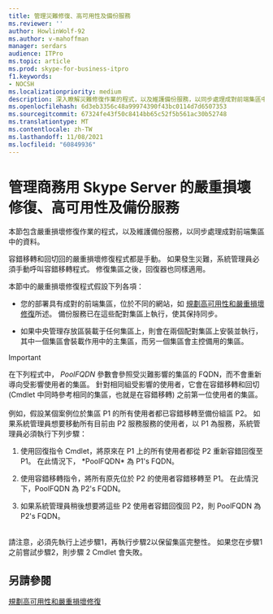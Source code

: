 ```yaml
---
title: 管理災難修復、高可用性及備份服務
ms.reviewer: ''
author: HowlinWolf-92
ms.author: v-mahoffman
manager: serdars
audience: ITPro
ms.topic: article
ms.prod: skype-for-business-itpro
f1.keywords:
- NOCSH
ms.localizationpriority: medium
description: 深入瞭解災難修復作業的程式，以及維護備份服務，以同步處理成對前端集區中的資料。
ms.openlocfilehash: 6d3eb3356c48a99974390f43bc0114d7d6507353
ms.sourcegitcommit: 67324fe43f50c8414bb65c52f5b561ac30b52748
ms.translationtype: MT
ms.contentlocale: zh-TW
ms.lasthandoff: 11/08/2021
ms.locfileid: "60849936"
---
```

# <a name="managing-skype-for-business-server-disaster-recovery-high-availability-and-backup-service"></a>管理商務用 Skype Server 的嚴重損壞修復、高可用性及備份服務

本節包含嚴重損壞修復作業的程式，以及維護備份服務，以同步處理成對前端集區中的資料。

容錯移轉和回切回的嚴重損壞修復程式都是手動。 如果發生災難，系統管理員必須手動呼叫容錯移轉程式。 修復集區之後，回復器也同樣適用。

本節中的嚴重損壞修復程式假設下列各項：

  - 您的部署具有成對的前端集區，位於不同的網站，如 [規劃高可用性和嚴重損壞修復](../../plan-your-deployment/high-availability-and-disaster-recovery/high-availability-and-disaster-recovery.md)所述。 備份服務已在這些配對集區上執行，使其保持同步。

  - 如果中央管理存放區裝載于任何集區上，則會在兩個配對集區上安裝並執行，其中一個集區會裝載作用中的主集區，而另一個集區會主控備用的集區。

> [!IMPORTANT]
> 在下列程式中， *PoolFQDN* 參數會參照受災難影響的集區的 FQDN，而不會重新導向受影響使用者的集區。 針對相同組受影響的使用者，它會在容錯移轉和回切 (Cmdlet 中同時參考相同的集區，也就是在容錯移轉) 之前第一位使用者的集區。<BR><br>例如，假設某個案例位於集區 P1 的所有使用者都已容錯移轉至備份組區 P2。 如果系統管理員想要移動所有目前由 P2 服務服務的使用者，以 P1 為服務，系統管理員必須執行下列步驟： 
> <OL>
> <LI>
> <P>使用回復指令 Cmdlet，將原來在 P1 上的所有使用者都從 P2 重新容錯回復至 P1。 在此情況下， *PoolFQDN* 為 P1's FQDN。</P>
> <LI>
> <P>使用容錯移轉指令，將所有原先位於 P2 的使用者容錯移轉至 P1。 在此情況下，PoolFQDN 為 P2's FQDN。</P>
> <LI>
> <P>如果系統管理員稍後想要將這些 P2 使用者容錯回復回 P2，則 PoolFQDN 為 P2's FQDN。</P></LI></OL><br>請注意，必須先執行上述步驟1，再執行步驟2以保留集區完整性。 如果您在步驟1之前嘗試步驟2，則步驟 2 Cmdlet 會失敗。


## <a name="see-also"></a>另請參閱

[規劃高可用性和嚴重損壞修復](../../plan-your-deployment/high-availability-and-disaster-recovery/high-availability-and-disaster-recovery.md) 
  
